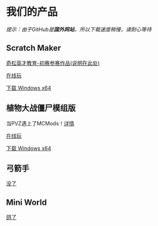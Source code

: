 # 我们的产品

*提示：由于GitHub是**国外网站**，所以下载速度稍慢，请耐心等待*

## Scratch Maker

[奇松英才教育-初赛参赛作品(说明在此处)](http://www.cqcodeai.com/GateWay/Work?WorkId=73f9eb82-0286-4953-8392-83f1330e0a9a)

[在线玩](https://tustudionet.github.io/OnlineToolsOrGames/ScratchMaker/index.html)

[下载 Windows x64](https://github.com/TuStudioNet/project/releases/download/Downloads/ScratchMaker1.0.0full-setup.exe)

## 植物大战僵尸模组版

当PVZ遇上了MCMods！[详情](https://github.com/TuStudioNet/project/releases/tag/Downloads1)

[在线玩](https://tustudionet.github.io/OnlineToolsOrGames/plantvszonmod/index.html)

[下载 Windows x64](https://github.com/TuStudioNet/project/releases/download/Downloads1/plants-vs-zombies-mods-setup.zip)

## 弓箭手

[没了](https://tustudionet.github.io/archerko.txt)

## Mini World

[鸽了](https://tustudionet.github.io/miniworldgugugu.txt)

